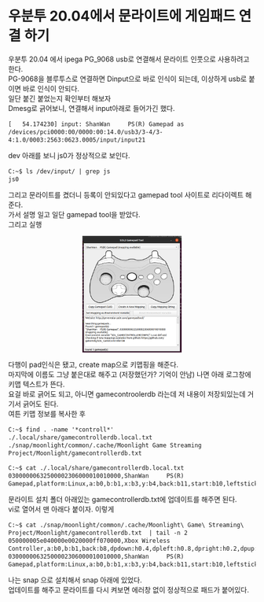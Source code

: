 # 우분투 20.04에서 문라이트에 게임패드 연결 하기

우분투 20.04 에서 ipega PG_9068 usb로 연결해서 문라이트 인풋으로 사용하려고 한다.  
PG-9068을 블루투스로 연결하면 Dinput으로 바로 인식이 되는데, 이상하게 usb로 붙이면 바로 인식이 안되다.  
일단 붙긴 붙었는지 확인부터 해보자  
Dmesg로 긁어보니, 연결해서 input아래로 들어가긴 했다.  

```
[   54.174230] input: ShanWan     PS(R) Gamepad as /devices/pci0000:00/0000:00:14.0/usb3/3-4/3-4:1.0/0003:2563:0623.0005/input/input21  
```
dev 아래를 보니 js0가 정상적으로 보인다.  
```
C:~$ ls /dev/input/ | grep js
js0
```
그리고 문라이트를 켰더니 등록이 안되있다고 gamepad tool 사이트로 리다이렉트 해준다.  
가서 설명 일고 일단 gamepad tool을 받았다.  
그리고 실행  

<p align="center">
<img style="max-height:40%; max-width:40%;" align="center" src="https://raw.githubusercontent.com/csj0202/csj0202.github.io/master/img/gamepad_tool_gui.png">
</p>  

다행이 pad인식은 됐고, create map으로 키맵핑을 해준다.  
마지막에 이름도 그냥 붙은대로 해주고 (저장했던가? 기억이 안남) 나면 아래 로그창에 키맵 텍스트가 뜬다.  
요걸 바로 긁어도 되고, 아니면 gamecontroolerdb 라는데 저 내용이 저장되있는데 거기서 긁어도 된다.  
여튼 키맵 정보를 복사한 후  

```
C:~$ find . -name '*controll*'
./.local/share/gamecontrollerdb.local.txt
./snap/moonlight/common/.cache/Moonlight Game Streaming Project/Moonlight/gamecontrollerdb.txt
```
```
C:~$ cat ./.local/share/gamecontrollerdb.local.txt 
03000000632500002306000010010000,ShanWan     PS(R) Gamepad,platform:Linux,a:b0,b:b1,x:b3,y:b4,back:b11,start:b10,leftstick:b13,rightstick:b14,leftshoulder:b6,rightshoulder:b7,dpup:h0.1,dpdown:h0.4,dpleft:h0.8,dpright:h0.2,leftx:a0,lefty:a1,rightx:a2,righty:a3,lefttrigger:b8,righttrigger:b9,
```
문라이트 설치 폴더 아래있는 gamecontrollerdb.txt에 업데이트를 해주면 된다.  
vi로 열어서 맨 아래다 붙이자. 이렇게  
```
C:~$ cat ./snap/moonlight/common/.cache/Moonlight\ Game\ Streaming\ Project/Moonlight/gamecontrollerdb.txt  | tail -n 2
050000005e040000e0020000ff070000,Xbox Wireless Controller,a:b0,b:b1,back:b8,dpdown:h0.4,dpleft:h0.8,dpright:h0.2,dpup:h0.1,guide:b9,leftshoulder:b4,leftstick:b6,lefttrigger:a2,leftx:a0,lefty:a1,rightshoulder:b5,rightstick:b7,righttrigger:a5,rightx:a3,righty:a4,start:b10,x:b2,y:b3,platform:iOS,
03000000632500002306000010010000,ShanWan     PS(R) Gamepad,platform:Linux,a:b0,b:b1,x:b3,y:b4,back:b11,start:b10,leftstick:b13,rightstick:b14,leftshoulder:b6,rightshoulder:b7,dpup:h0.1,dpdown:h0.4,dpleft:h0.8,dpright:h0.2,leftx:a0,lefty:a1,rightx:a2,righty:a3,lefttrigger:b8,righttrigger:b9,
```
나는 snap 으로 설치해서 snap 아래에 있었다.  
업데이트를 해주고 문라이트를 다시 켜보면 에러창 없이 정상적으로 패드가 붙어있다.  
